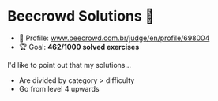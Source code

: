 # Beecrowd Solutions 🐝

* 👤 Profile: www.beecrowd.com.br/judge/en/profile/698004
* 🏆 Goal: **462/1000 solved exercises**

I'd like to point out that my solutions...

* Are divided by category > difficulty
* Go from level 4 upwards
